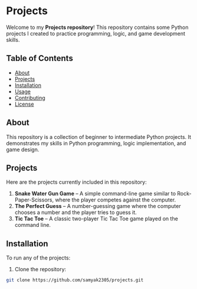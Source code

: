 # Projects

Welcome to my **Projects repository**! This repository contains some Python projects I created to practice programming, logic, and game development skills.

## Table of Contents
- [About](#about)
- [Projects](#projects)
- [Installation](#installation)
- [Usage](#usage)
- [Contributing](#contributing)
- [License](#license)

## About
This repository is a collection of beginner to intermediate Python projects. It demonstrates my skills in Python programming, logic implementation, and game design.

## Projects
Here are the projects currently included in this repository:

1. **Snake Water Gun Game** – A simple command-line game similar to Rock-Paper-Scissors, where the player competes against the computer.  
2. **The Perfect Guess** – A number-guessing game where the computer chooses a number and the player tries to guess it.  
3. **Tic Tac Toe** – A classic two-player Tic Tac Toe game played on the command line.

## Installation
To run any of the projects:

1. Clone the repository:
```bash
git clone https://github.com/samyak2305/projects.git
